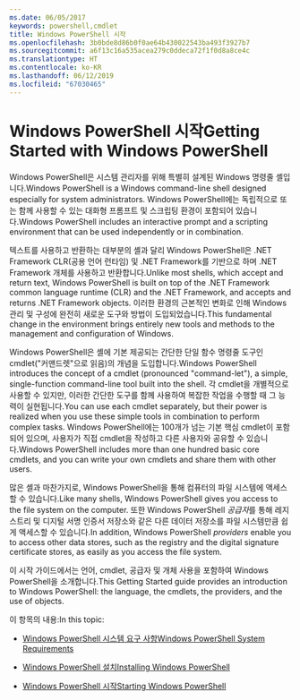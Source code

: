 ```yaml
---
ms.date: 06/05/2017
keywords: powershell,cmdlet
title: Windows PowerShell 시작
ms.openlocfilehash: 3b0bde8d86b0f0ae64b430022543ba493f3927b7
ms.sourcegitcommit: a6f13c16a535acea279c0ddeca72f1f0d8a8ce4c
ms.translationtype: HT
ms.contentlocale: ko-KR
ms.lasthandoff: 06/12/2019
ms.locfileid: "67030465"
---
```

# <a name="getting-started-with-windows-powershell"></a><span data-ttu-id="03ca2-103">Windows PowerShell 시작</span><span class="sxs-lookup"><span data-stu-id="03ca2-103">Getting Started with Windows PowerShell</span></span>
<span data-ttu-id="03ca2-104">Windows PowerShell은 시스템 관리자를 위해 특별히 설계된 Windows 명령줄 셸입니다.</span><span class="sxs-lookup"><span data-stu-id="03ca2-104">Windows PowerShell is a Windows command-line shell designed especially for system administrators.</span></span> <span data-ttu-id="03ca2-105">Windows PowerShell에는 독립적으로 또는 함께 사용할 수 있는 대화형 프롬프트 및 스크립팅 환경이 포함되어 있습니다.</span><span class="sxs-lookup"><span data-stu-id="03ca2-105">Windows PowerShell includes an interactive prompt and a scripting environment that can be used independently or in combination.</span></span>

<span data-ttu-id="03ca2-106">텍스트를 사용하고 반환하는 대부분의 셸과 달리 Windows PowerShell은 .NET Framework CLR(공용 언어 런타임) 및 .NET Framework를 기반으로 하며 .NET Framework 개체를 사용하고 반환합니다.</span><span class="sxs-lookup"><span data-stu-id="03ca2-106">Unlike most shells, which accept and return text, Windows PowerShell is built on top of the .NET Framework common language runtime (CLR) and the .NET Framework, and accepts and returns .NET Framework objects.</span></span> <span data-ttu-id="03ca2-107">이러한 환경의 근본적인 변화로 인해 Windows 관리 및 구성에 완전히 새로운 도구와 방법이 도입되었습니다.</span><span class="sxs-lookup"><span data-stu-id="03ca2-107">This fundamental change in the environment brings entirely new tools and methods to the management and configuration of Windows.</span></span>

<span data-ttu-id="03ca2-108">Windows PowerShell은 셸에 기본 제공되는 간단한 단일 함수 명령줄 도구인 cmdlet("커맨드렛"으로 읽음)의 개념을 도입합니다.</span><span class="sxs-lookup"><span data-stu-id="03ca2-108">Windows PowerShell introduces the concept of a cmdlet (pronounced "command-let"), a simple, single-function command-line tool built into the shell.</span></span> <span data-ttu-id="03ca2-109">각 cmdlet을 개별적으로 사용할 수 있지만, 이러한 간단한 도구를 함께 사용하여 복잡한 작업을 수행할 때 그 능력이 실현됩니다.</span><span class="sxs-lookup"><span data-stu-id="03ca2-109">You can use each cmdlet separately, but their power is realized when you use these simple tools in combination to perform complex tasks.</span></span> <span data-ttu-id="03ca2-110">Windows PowerShell에는 100개가 넘는 기본 핵심 cmdlet이 포함되어 있으며, 사용자가 직접 cmdlet을 작성하고 다른 사용자와 공유할 수 있습니다.</span><span class="sxs-lookup"><span data-stu-id="03ca2-110">Windows PowerShell includes more than one hundred basic core cmdlets, and you can write your own cmdlets and share them with other users.</span></span>

<span data-ttu-id="03ca2-111">많은 셸과 마찬가지로, Windows PowerShell을 통해 컴퓨터의 파일 시스템에 액세스할 수 있습니다.</span><span class="sxs-lookup"><span data-stu-id="03ca2-111">Like many shells, Windows PowerShell gives you access to the file system on the computer.</span></span> <span data-ttu-id="03ca2-112">또한 Windows PowerShell *공급자*를 통해 레지스트리 및 디지털 서명 인증서 저장소와 같은 다른 데이터 저장소를 파일 시스템만큼 쉽게 액세스할 수 있습니다.</span><span class="sxs-lookup"><span data-stu-id="03ca2-112">In addition, Windows PowerShell *providers* enable you to access other data stores, such as the registry and the digital signature certificate stores, as easily as you access the file system.</span></span>

<span data-ttu-id="03ca2-113">이 시작 가이드에서는 언어, cmdlet, 공급자 및 개체 사용을 포함하여 Windows PowerShell을 소개합니다.</span><span class="sxs-lookup"><span data-stu-id="03ca2-113">This Getting Started guide provides an introduction to Windows PowerShell: the language, the cmdlets, the providers, and the use of objects.</span></span>

<span data-ttu-id="03ca2-114">이 항목의 내용:</span><span class="sxs-lookup"><span data-stu-id="03ca2-114">In this topic:</span></span>

- [<span data-ttu-id="03ca2-115">Windows PowerShell 시스템 요구 사항</span><span class="sxs-lookup"><span data-stu-id="03ca2-115">Windows PowerShell System Requirements</span></span>](../setup/Windows-PowerShell-System-Requirements.md)

- [<span data-ttu-id="03ca2-116">Windows PowerShell 설치</span><span class="sxs-lookup"><span data-stu-id="03ca2-116">Installing Windows PowerShell</span></span>](../setup/Installing-Windows-PowerShell.md)

- [<span data-ttu-id="03ca2-117">Windows PowerShell 시작</span><span class="sxs-lookup"><span data-stu-id="03ca2-117">Starting Windows PowerShell</span></span>](../setup/Starting-Windows-PowerShell.md)
